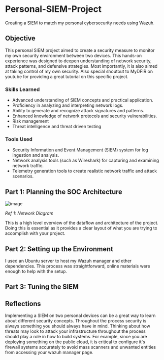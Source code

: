 # Personal-SIEM-Project
Creating a SIEM to match my personal cybersecurity needs using Wazuh.

## Objective

This personal SIEM project aimed to create a security measure to monitor my own security environment between two devices. This hands-on experience was designed to deepen understanding of network security, attack patterns, and defensive strategies. Most importantly, it is also aimed at taking control of my own security. Also special shoutout to MyDFIR on youtube for providing a great tutorial on this specific project.

### Skills Learned

- Advanced understanding of SIEM concepts and practical application.
- Proficiency in analyzing and interpreting network logs.
- Ability to generate and recognize attack signatures and patterns.
- Enhanced knowledge of network protocols and security vulnerabilities.
- Risk management
- Threat intelligence and threat driven testing

### Tools Used

- Security Information and Event Management (SIEM) system for log ingestion and analysis.
- Network analysis tools (such as Wireshark) for capturing and examining network traffic.
- Telemetry generation tools to create realistic network traffic and attack scenarios.

## Part 1: Planning the SOC Architecture

![image](https://github.com/user-attachments/assets/b0ba5d23-2f13-435d-9504-2a04bcf6f1e4)

*Ref 1: Network Diagram*

This is a high level overview of the dataflow and architecture of the project. Doing this is essential as it provides a clear layout of what you are trying to accomplish with your project. 

## Part 2: Setting up the Environment
I used an Ubuntu server to host my Wazuh manager and other dependencies. This process was straightforward, online materials were enough to help with the setup. 

## Part 3: Tuning the SIEM

## Reflections

Implementing a SIEM on two personal devices can be a great way to learn about different security concepts. Throughout the process security is always something you should always have in mind. Thinking about how threats may look to attack your infrastructure throughout the process should play a role in how to build systems. For example, since you are deploying something on the public cloud, it is critical to configure it's firewall systems accurately to avoid mass scanners and unwanted entities from accessing your wazuh manager page.
